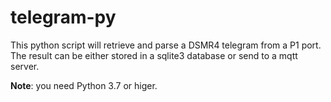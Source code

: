 # telegram-py

This python script will retrieve and parse a DSMR4 telegram from a P1 port. The result can be either stored in a sqlite3 database or send to a mqtt server.

**Note**: you need Python 3.7 or higer.